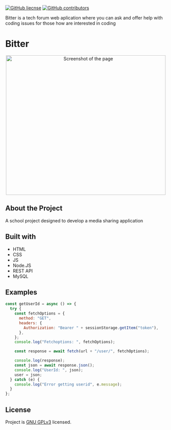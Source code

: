 [![GitHub liecnse](https://img.shields.io/badge/license-GNU-blue.svg)](https://choosealicense.com/licenses/gpl-3.0/) 
[![GitHub contributors](https://img.shields.io/github/contributors/jhiltunen/bitter?color=blue)](https://github.com/JHiltunen/Bitter/graphs/contributors)

Bitter is a tech forum web aplication where you can ask and offer help with coding issues for those how are interested in coding

# Bitter

<p align="center">
<img src = "https://user-images.githubusercontent.com/71440030/116994222-1bdcb400-ace1-11eb-9005-1925187f58a2.JPG"  alt="Screenshot of the page" width="500" height="437"/>

## About the Project

A school project designed to develop a media sharing application

## Built with

<ul>
  <li> HTML </li> 
  <li> CSS </li>
  <li> JS </li>
  <li> Node.JS </li>
  <li> REST API </li>
  <li> MySQL </li>
</ul>

## Examples

```jsx
const getUserId = async () => {
  try {
    const fetchOptions = {
      method: "GET",
      headers: {
        Authorization: "Bearer " + sessionStorage.getItem("token"),
      },
    };
    console.log("Fetchoptions: ", fetchOptions);

    const response = await fetch(url + "/user/", fetchOptions);

    console.log(response);
    const json = await response.json();
    console.log("UserId: ", json);
    user = json;
  } catch (e) {
    console.log("Error getting userid", e.message);
  }
};
```

## License
 
Project is [GNU GPLv3](https://choosealicense.com/licenses/gpl-3.0/) licensed.

